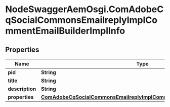 # NodeSwaggerAemOsgi.ComAdobeCqSocialCommonsEmailreplyImplCommentEmailBuilderImplInfo

## Properties

Name | Type | Description | Notes
------------ | ------------- | ------------- | -------------
**pid** | **String** |  | [optional] 
**title** | **String** |  | [optional] 
**description** | **String** |  | [optional] 
**properties** | [**ComAdobeCqSocialCommonsEmailreplyImplCommentEmailBuilderImplProperties**](ComAdobeCqSocialCommonsEmailreplyImplCommentEmailBuilderImplProperties.md) |  | [optional] 


